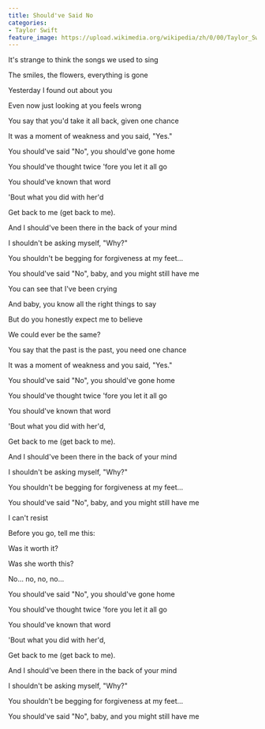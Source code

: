 ```yaml
---
title: Should've Said No
categories:
- Taylor Swift
feature_image: https://upload.wikimedia.org/wikipedia/zh/0/00/Taylor_Swift_album.jpg
--- 
```

It's strange to think the songs we used to sing

The smiles, the flowers, everything is gone

Yesterday I found out about you

Even now just looking at you feels wrong

You say that you'd take it all back, given one chance

It was a moment of weakness and you said, "Yes."

You should've said "No", you should've gone home

You should've thought twice 'fore you let it all go

You should've known that word

'Bout what you did with her'd

Get back to me (get back to me).

And I should've been there in the back of your mind

I shouldn't be asking myself, "Why?"

You shouldn't be begging for forgiveness at my feet...

You should've said "No", baby, and you might still have me

You can see that I've been crying

And baby, you know all the right things to say

But do you honestly expect me to believe

We could ever be the same?

You say that the past is the past, you need one chance

It was a moment of weakness and you said, "Yes."

You should've said "No", you should've gone home

You should've thought twice 'fore you let it all go

You should've known that word

'Bout what you did with her'd,

Get back to me (get back to me).

And I should've been there in the back of your mind

I shouldn't be asking myself, "Why?"

You shouldn't be begging for forgiveness at my feet...

You should've said "No", baby, and you might still have me

I can't resist

Before you go, tell me this:

Was it worth it?

Was she worth this?

No... no, no, no...

You should've said "No", you should've gone home

You should've thought twice 'fore you let it all go

You should've known that word

'Bout what you did with her'd,

Get back to me (get back to me).

And I should've been there in the back of your mind

I shouldn't be asking myself, "Why?"

You shouldn't be begging for forgiveness at my feet...

You should've said "No", baby, and you might still have me